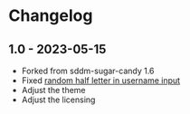 # Changelog

## 1.0 - 2023-05-15
* Forked from sddm-sugar-candy 1.6
* Fixed [random half letter in username input](https://github.com/Kangie/sddm-sugar-candy/issues/2)
* Adjust the theme
* Adjust the licensing